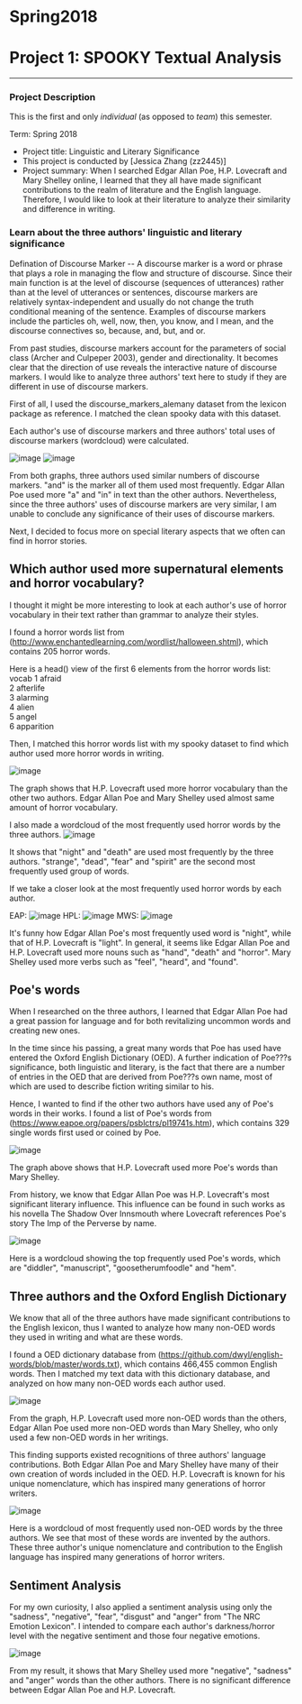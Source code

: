 # Spring2018
# Project 1: SPOOKY Textual Analysis

----


### Project Description
This is the first and only *individual* (as opposed to *team*) this semester. 

Term: Spring 2018

+ Project title: Linguistic and Literary Significance
+ This project is conducted by [Jessica Zhang (zz2445)]
+ Project summary: When I searched Edgar Allan Poe, H.P. Lovecraft and Mary Shelley online, I learned that they all have made significant contributions to the realm of literature and the English language. Therefore, I would like to look at their literature to analyze their similarity and difference in writing.

### Learn about the three authors' linguistic and literary significance

Defination of Discourse Marker -- A discourse marker is a word or phrase that plays a role in managing the flow and structure of discourse. Since their main function is at the level of discourse (sequences of utterances) rather than at the level of utterances or sentences, discourse markers are relatively syntax-independent and usually do not change the truth conditional meaning of the sentence. Examples of discourse markers include the particles oh, well, now, then, you know, and I mean, and the discourse connectives so, because, and, but, and or.

From past studies, discourse markers account for the parameters of social class (Archer and Culpeper 2003), gender and directionality. It becomes clear that the direction of use reveals the interactive nature of discourse markers. I would like to analyze three authors' text here to study if they are different in use of discourse markers.

First of all, I used the discourse_markers_alemany dataset from the lexicon package as reference. I matched the clean spooky data with this dataset.

Each author's use of discourse markers and three authors' total uses of discourse markers (wordcloud) were calculated.

![image](figs/ndm.png)
![image](figs/Worldcloud_ndm.png)

From both graphs, three authors used similar numbers of discourse markers. "and" is the marker all of them used most frequently. Edgar Allan Poe used more "a" and "in" in text than the other authors. Nevertheless, since the three authors' uses of discourse markers are very similar, I am unable to conclude any significance of their uses of discourse markers.

Next, I decided to focus more on special literary aspects that we often can find in horror stories.

## Which author used more supernatural elements and horror vocabulary?

I thought it might be more interesting to look at each author's use of horror vocabulary in their text rather than grammar to analyze their styles. 

I found a horror words list from (http://www.enchantedlearning.com/wordlist/halloween.shtml), which contains 205 horror words. 

Here is a head() view of the first 6 elements from the horror words list:
  vocab
1	afraid			
2	afterlife			
3	alarming			
4	alien			
5	angel			
6	apparition


Then, I matched this horror words list with my spooky dataset to find which author used more horror words in writing.

![image](figs/horror.png)

The graph shows that H.P. Lovecraft used more horror vocabulary than the other two authors. Edgar Allan Poe and Mary Shelley used almost same amount of horror vocabulary.

I also made a wordcloud of the most frequently used horror words by the three authors. 
![image](figs/Worldcloud_horror.png)

It shows that "night" and "death" are used most frequently by the three authors. "strange", "dead", "fear" and "spirit" are the second most frequently used group of words.

If we take a closer look at the most frequently used horror words by each author.

EAP: 
![image](figs/Worldcloud_horrorE.png) 
HPL: 
![image](figs/Worldcloud_horrorH.png) 
MWS: 
![image](figs/Worldcloud_horrorM.png)

It's funny how Edgar Allan Poe's most frequently used word is "night", while that of H.P. Lovecraft is "light". In general, it seems like Edgar Allan Poe and H.P. Lovecraft used more nouns such as "hand", "death" and "horror". Mary Shelley used more verbs such as "feel", "heard", and "found".


## Poe's words

When I researched on the three authors, I learned that Edgar Allan Poe had a great passion for language and for both revitalizing uncommon words and creating new ones. 

In the time since his passing, a great many words that Poe has used have entered the Oxford English Dictionary (OED). A further indication of Poe???s significance, both linguistic and literary, is the fact that there are a number of entries in the OED that are derived from Poe???s own name, most of which are used to describe fiction writing similar to his. 

Hence, I wanted to find if the other two authors have used any of Poe's words in their works. I found a list of Poe's words from (https://www.eapoe.org/papers/psblctrs/pl19741s.htm), which contains 329 single words first used or coined by Poe.

![image](figs/poe.png)

The graph above shows that H.P. Lovecraft used more Poe's words than Mary Shelley. 

From history, we know that Edgar Allan Poe was H.P. Lovecraft's most significant literary influence. This influence can be found in such works as his novella The Shadow Over Innsmouth where Lovecraft references Poe's story The Imp of the Perverse by name.

![image](figs/Worldcloud_poe.png)

Here is a wordcloud showing the top frequently used Poe's words, which are "diddler", "manuscript", "goosetherumfoodle" and "hem".

## Three authors and the Oxford English Dictionary
We know that all of the three authors have made significant contributions to the English lexicon, thus I wanted to analyze how many non-OED words they used in writing and what are these words. 

I found a OED dictionary database from (https://github.com/dwyl/english-words/blob/master/words.txt), which contains 466,455 common English words. Then I matched my text data with this dictionary database, and analyzed on how many non-OED words each author used.

![image](figs/oed.png)

From the graph, H.P. Lovecraft used more non-OED words than the others, Edgar Allan Poe used more non-OED words than Mary Shelley, who only used a few non-OED words in her writings. 

This finding supports existed recognitions of three authors' language contributions. Both Edgar Allan Poe and Mary Shelley have many of their own creation of words included in the OED. H.P. Lovecraft is known for his unique nomenclature, which has inspired many generations of horror writers.

![image](figs/Worldcloud_oed.png)

Here is a wordcloud of most frequently used non-OED words by the three authors. We see that most of these words are invented by the authors. These three author's unique nomenclature and contribution to the English language has inspired many generations of horror writers.

## Sentiment Analysis

For my own curiosity, I also applied a sentiment analysis using only the "sadness", "negative", "fear", "disgust" and "anger" from "The NRC Emotion Lexicon". I intended to compare each author's darkness/horror level with the negative sentiment and those four negative emotions.

![image](figs/sa.png)

From my result, it shows that Mary Shelley used more "negative", "sadness" and "anger" words than the other authors. There is no significant difference between Edgar Allan Poe and H.P. Lovecraft.
